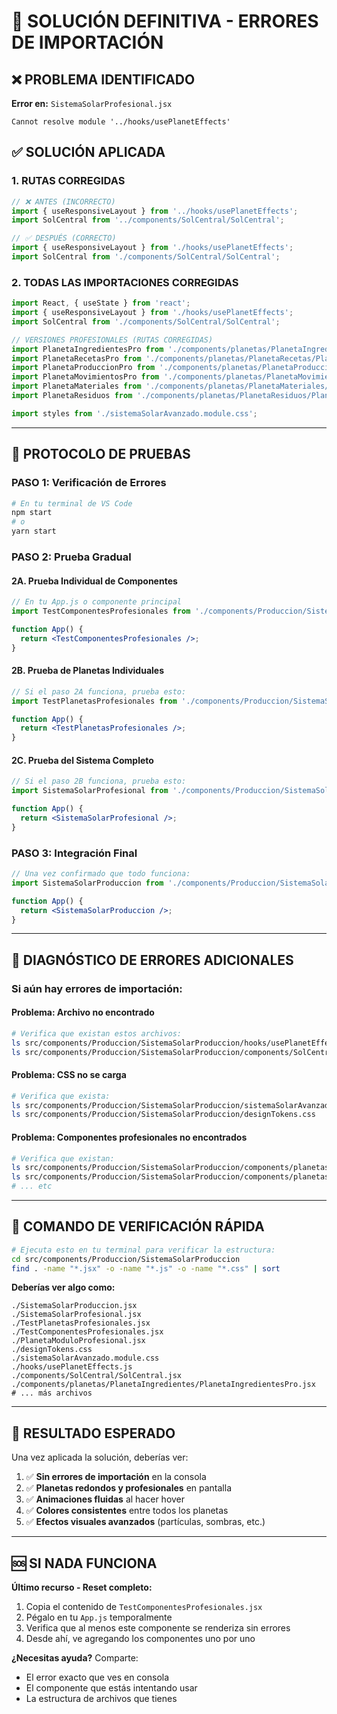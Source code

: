 # 🚨 SOLUCIÓN DEFINITIVA - ERRORES DE IMPORTACIÓN

## ❌ PROBLEMA IDENTIFICADO
**Error en:** `SistemaSolarProfesional.jsx`
```
Cannot resolve module '../hooks/usePlanetEffects' 
```

## ✅ SOLUCIÓN APLICADA

### **1. RUTAS CORREGIDAS**
```jsx
// ❌ ANTES (INCORRECTO)
import { useResponsiveLayout } from '../hooks/usePlanetEffects';
import SolCentral from '../components/SolCentral/SolCentral';

// ✅ DESPUÉS (CORRECTO)
import { useResponsiveLayout } from './hooks/usePlanetEffects';
import SolCentral from './components/SolCentral/SolCentral';
```

### **2. TODAS LAS IMPORTACIONES CORREGIDAS**
```jsx
import React, { useState } from 'react';
import { useResponsiveLayout } from './hooks/usePlanetEffects';
import SolCentral from './components/SolCentral/SolCentral';

// VERSIONES PROFESIONALES (RUTAS CORREGIDAS)
import PlanetaIngredientesPro from './components/planetas/PlanetaIngredientes/PlanetaIngredientesPro';
import PlanetaRecetasPro from './components/planetas/PlanetaRecetas/PlanetaRecetasPro';
import PlanetaProduccionPro from './components/planetas/PlanetaProduccion/PlanetaProduccionPro';
import PlanetaMovimientosPro from './components/planetas/PlanetaMovimientos/PlanetaMovimientosPro';
import PlanetaMateriales from './components/planetas/PlanetaMateriales/PlanetaMateriales';
import PlanetaResiduos from './components/planetas/PlanetaResiduos/PlanetaResiduos';

import styles from './sistemaSolarAvanzado.module.css';
```

---

## 🧪 PROTOCOLO DE PRUEBAS

### **PASO 1: Verificación de Errores**
```bash
# En tu terminal de VS Code
npm start
# o
yarn start
```

### **PASO 2: Prueba Gradual**

#### **2A. Prueba Individual de Componentes**
```jsx
// En tu App.js o componente principal
import TestComponentesProfesionales from './components/Produccion/SistemaSolarProduccion/TestComponentesProfesionales';

function App() {
  return <TestComponentesProfesionales />;
}
```

#### **2B. Prueba de Planetas Individuales**
```jsx
// Si el paso 2A funciona, prueba esto:
import TestPlanetasProfesionales from './components/Produccion/SistemaSolarProduccion/TestPlanetasProfesionales';

function App() {
  return <TestPlanetasProfesionales />;
}
```

#### **2C. Prueba del Sistema Completo**
```jsx
// Si el paso 2B funciona, prueba esto:
import SistemaSolarProfesional from './components/Produccion/SistemaSolarProduccion/SistemaSolarProfesional';

function App() {
  return <SistemaSolarProfesional />;
}
```

### **PASO 3: Integración Final**
```jsx
// Una vez confirmado que todo funciona:
import SistemaSolarProduccion from './components/Produccion/SistemaSolarProduccion/SistemaSolarProduccion';

function App() {
  return <SistemaSolarProduccion />;
}
```

---

## 🔧 DIAGNÓSTICO DE ERRORES ADICIONALES

### **Si aún hay errores de importación:**

#### **Problema: Archivo no encontrado**
```bash
# Verifica que existan estos archivos:
ls src/components/Produccion/SistemaSolarProduccion/hooks/usePlanetEffects.js
ls src/components/Produccion/SistemaSolarProduccion/components/SolCentral/SolCentral.jsx
```

#### **Problema: CSS no se carga**
```bash
# Verifica que exista:
ls src/components/Produccion/SistemaSolarProduccion/sistemaSolarAvanzado.module.css
ls src/components/Produccion/SistemaSolarProduccion/designTokens.css
```

#### **Problema: Componentes profesionales no encontrados**
```bash
# Verifica que existan:
ls src/components/Produccion/SistemaSolarProduccion/components/planetas/PlanetaIngredientes/PlanetaIngredientesPro.jsx
ls src/components/Produccion/SistemaSolarProduccion/components/planetas/PlanetaRecetas/PlanetaRecetasPro.jsx
# ... etc
```

---

## 🚀 COMANDO DE VERIFICACIÓN RÁPIDA

```bash
# Ejecuta esto en tu terminal para verificar la estructura:
cd src/components/Produccion/SistemaSolarProduccion
find . -name "*.jsx" -o -name "*.js" -o -name "*.css" | sort
```

**Deberías ver algo como:**
```
./SistemaSolarProduccion.jsx
./SistemaSolarProfesional.jsx
./TestPlanetasProfesionales.jsx
./TestComponentesProfesionales.jsx
./PlanetaModuloProfesional.jsx
./designTokens.css
./sistemaSolarAvanzado.module.css
./hooks/usePlanetEffects.js
./components/SolCentral/SolCentral.jsx
./components/planetas/PlanetaIngredientes/PlanetaIngredientesPro.jsx
# ... más archivos
```

---

## 📱 RESULTADO ESPERADO

Una vez aplicada la solución, deberías ver:

1. ✅ **Sin errores de importación** en la consola
2. ✅ **Planetas redondos y profesionales** en pantalla
3. ✅ **Animaciones fluidas** al hacer hover
4. ✅ **Colores consistentes** entre todos los planetas
5. ✅ **Efectos visuales avanzados** (partículas, sombras, etc.)

---

## 🆘 SI NADA FUNCIONA

**Último recurso - Reset completo:**

1. Copia el contenido de `TestComponentesProfesionales.jsx`
2. Pégalo en tu `App.js` temporalmente
3. Verifica que al menos este componente se renderiza sin errores
4. Desde ahí, ve agregando los componentes uno por uno

**¿Necesitas ayuda?** Comparte:
- El error exacto que ves en consola
- El componente que estás intentando usar
- La estructura de archivos que tienes
